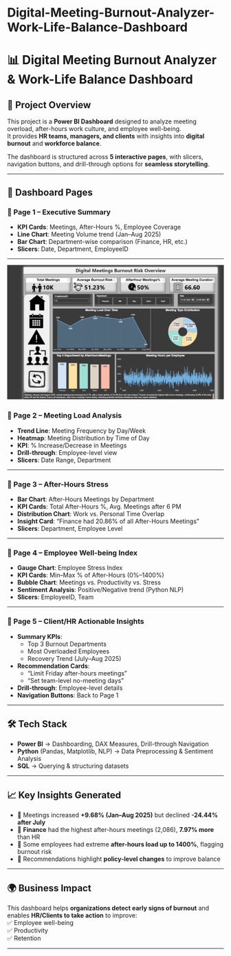 # Digital-Meeting-Burnout-Analyzer-Work-Life-Balance-Dashboard

# 📊 Digital Meeting Burnout Analyzer & Work-Life Balance Dashboard  

## 🚀 Project Overview  
This project is a **Power BI Dashboard** designed to analyze meeting overload, after-hours work culture, and employee well-being.  
It provides **HR teams, managers, and clients** with insights into **digital burnout** and **workforce balance**.  

The dashboard is structured across **5 interactive pages**, with slicers, navigation buttons, and drill-through options for **seamless storytelling**.  

---

## 📂 Dashboard Pages  

### 🔹 Page 1 – Executive Summary  
- **KPI Cards**: Meetings, After-Hours %, Employee Coverage  
- **Line Chart**: Meeting Volume trend (Jan–Aug 2025)  
- **Bar Chart**: Department-wise comparison (Finance, HR, etc.)  
- **Slicers**: Date, Department, EmployeeID  

---
![Overview Dashboard](https://github.com/CharuDataAnalyst/Digital-Meeting-Burnout-Analyzer-Work-Life-Balance-Dashboard/blob/main/overview%20dashboard.png)

### 🔹 Page 2 – Meeting Load Analysis  
- **Trend Line**: Meeting Frequency by Day/Week  
- **Heatmap**: Meeting Distribution by Time of Day  
- **KPI**: % Increase/Decrease in Meetings  
- **Drill-through**: Employee-level view  
- **Slicers**: Date Range, Department  

---

### 🔹 Page 3 – After-Hours Stress  
- **Bar Chart**: After-Hours Meetings by Department  
- **KPI Cards**: Total After-Hours %, Avg. Meetings after 6 PM  
- **Distribution Chart**: Work vs. Personal Time Overlap  
- **Insight Card**: “Finance had 20.86% of all After-Hours Meetings”  
- **Slicers**: Department, Employee Level  

---

### 🔹 Page 4 – Employee Well-being Index  
- **Gauge Chart**: Employee Stress Index  
- **KPI Cards**: Min–Max % of After-Hours (0%–1400%)  
- **Bubble Chart**: Meetings vs. Productivity vs. Stress  
- **Sentiment Analysis**: Positive/Negative trend (Python NLP)  
- **Slicers**: EmployeeID, Team  

---

### 🔹 Page 5 – Client/HR Actionable Insights  
- **Summary KPIs**:  
  - Top 3 Burnout Departments  
  - Most Overloaded Employees  
  - Recovery Trend (July–Aug 2025)  
- **Recommendation Cards**:  
  - “Limit Friday after-hours meetings”  
  - “Set team-level no-meeting days”  
- **Drill-through**: Employee-level details  
- **Navigation Buttons**: Back to Page 1  

---

## 🛠️ Tech Stack  
- **Power BI** → Dashboarding, DAX Measures, Drill-through Navigation  
- **Python** (Pandas, Matplotlib, NLP) → Data Preprocessing & Sentiment Analysis  
- **SQL** → Querying & structuring datasets  

---

## 📈 Key Insights Generated  
- 📌 Meetings increased **+9.68% (Jan–Aug 2025)** but declined **-24.44% after July**  
- 📌 **Finance** had the highest after-hours meetings (2,086), **7.97% more** than HR  
- 📌 Some employees had extreme **after-hours load up to 1400%**, flagging burnout risk  
- 📌 Recommendations highlight **policy-level changes** to improve balance  

---

## 🌍 Business Impact  
This dashboard helps **organizations detect early signs of burnout** and enables **HR/Clients to take action** to improve:  
✅ Employee well-being  
✅ Productivity  
✅ Retention  

---
